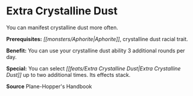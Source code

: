﻿---
cssclass: [feats]

---
# Extra Crystalline Dust

You can manifest crystalline dust more often.

**Prerequisites:** _[[monsters/Aphorite|Aphorite]]_, crystalline dust racial trait.

**Benefit:** You can use your crystalline dust ability 3 additional rounds per day.

**Special:** You can select _[[feats/Extra Crystalline Dust|Extra Crystalline Dust]]_ up to two additional times. Its effects stack.

**Source** Plane-Hopper's Handbook